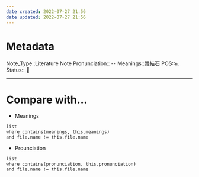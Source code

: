 ```yaml
---
date created: 2022-07-27 21:56
date updated: 2022-07-27 21:56
---
```


# Metadata

Note_Type::Literature Note
Pronunciation:: --
Meanings::腎結石
POS::`n.`
Status:: 👶

---

# Compare with...

- Meanings

```dataview
list
where contains(meanings, this.meanings)
and file.name != this.file.name
```

- Prounciation

```dataview
list
where contains(pronunciation, this.pronunciation)
and file.name != this.file.name
```
